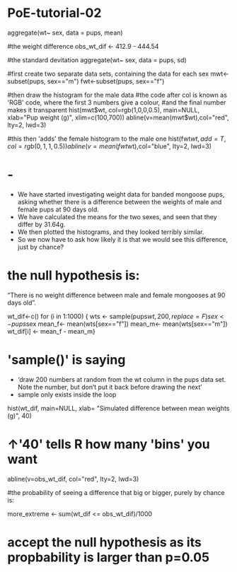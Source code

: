 # PoE-tutorial-02

aggregate(wt~ sex, data = pups, mean)

#the weight difference
obs_wt_dif <- 412.9 -  444.54

#the standard devitation
aggregate(wt~ sex, data = pups, sd)

#first create two separate data sets, containing the data for each sex
mwt<-subset(pups, sex=="m")
fwt<-subset(pups, sex=="f")

#then draw the histogram for the male data
#the code after col is known as 'RGB' code, where the first 3 numbers give a colour, #and the final number makes it transparent 
hist(mwt$wt, col=rgb(1,0,0,0.5), main=NULL, xlab="Pup weight (g)", xlim=c(100,700))
abline(v=mean(mwt$wt),col="red", lty=2, lwd=3)

#this then 'adds' the female histogram to the male one
hist(fwt$wt, add=T, col=rgb(0, 1, 1, 0.5))
abline(v=mean(fwt$wt),col="blue", lty=2, lwd=3)

# - 
- We have started investigating weight data for banded mongoose pups, asking whether there is a difference between the weights of male and female pups at 90 days old.
- We have calculated the means for the two sexes, and seen that they differ by 31.64g.
- We then plotted the histograms, and they looked terribly similar.
- So we now have to ask how likely it is that we would see this difference, just by chance?

# the null hypothesis is:
“There is no weight difference between male and female mongooses at 90 days old”. 


wt_dif<-c()
for (i in 1:1000) {
   wts <- sample(pups$wt, 200, replace = F )
   sex <- pups$sex
   mean_f<- mean(wts[sex=="f"])
   mean_m<- mean(wts[sex=="m"]) 
   wt_dif[i] <- mean_f - mean_m}
   
# 'sample()' is saying 
- ‘draw 200 numbers at random from the wt column in the pups data set. Note the number, but don’t put it back before drawing the next’
- sample only exists inside the loop


hist(wt_dif, main=NULL, 
	xlab= "Simulated difference between mean weights (g)", 40)
# ↑'40' tells R how many 'bins' you want
abline(v=obs_wt_dif, col="red", lty=2, lwd=3)

#the probability of seeing a difference that big or bigger, purely by chance is:

more_extreme <- sum(wt_dif <= obs_wt_dif)/1000

# accept the null hypothesis as its propbability is larger than p=0.05

